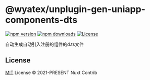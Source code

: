 # @wyatex/unplugin-gen-uniapp-components-dts

[![npm version][npm-version-src]][npm-version-href]
[![npm downloads][npm-downloads-src]][npm-downloads-href]
[![License][license-src]][license-href]

自动生成自动引入注册的组件的d.ts文件

## License

[MIT](./LICENSE) License © 2021-PRESENT Nuxt Contrib

<!-- Badges -->

[npm-version-src]: https://img.shields.io/npm/v/@wyatex/unplugin-gen-uniapp-components-dts?style=flat&colorA=18181B&colorB=F0DB4F
[npm-version-href]: https://npmjs.com/package/@wyatex/unplugin-gen-uniapp-components-dts
[npm-downloads-src]: https://img.shields.io/npm/dm/@wyatex/unplugin-gen-uniapp-components-dts?style=flat&colorA=18181B&colorB=F0DB4F
[npm-downloads-href]: https://npmjs.com/package/@wyatex/unplugin-gen-uniapp-components-dts
[license-src]: https://img.shields.io/github/license/wyatex/unplugin-gen-uniapp-components-dts.svg?style=flat&colorA=18181B&colorB=F0DB4F
[license-href]: https://github.com/wyatex/unplugin-gen-uniapp-components-dts/blob/main/LICENSE
